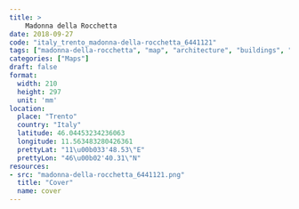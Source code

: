 ```yaml
---
title: > 
    Madonna della Rocchetta
date: 2018-09-27
code: "italy_trento_madonna-della-rocchetta_6441121"
tags: ["madonna-della-rocchetta", "map", "architecture", "buildings", "Trento", "Italy"]
categories: ["Maps"]
draft: false
format:
  width: 210
  height: 297
  unit: 'mm'
location:
  place: "Trento"
  country: "Italy"
  latitude: 46.04453234236063
  longitude: 11.563483280426361
  prettyLat: "11\u00b033'48.53\"E"
  prettyLon: "46\u00b02'40.31\"N"
resources:
- src: "madonna-della-rocchetta_6441121.png"
  title: "Cover"
  name: cover
---
```

